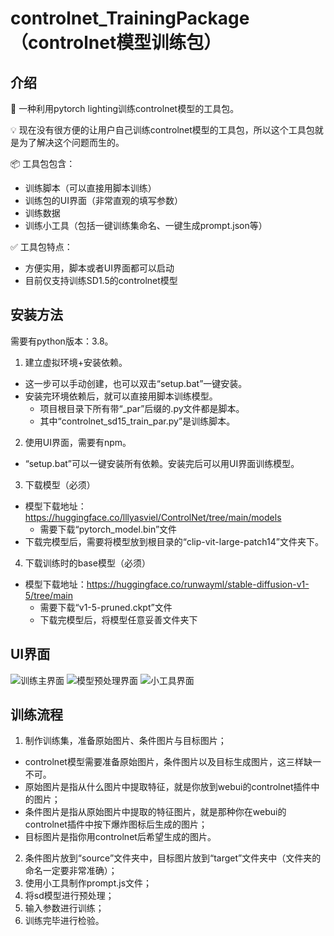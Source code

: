 # controlnet_TrainingPackage（controlnet模型训练包）


## 介绍

🤖️ 一种利用pytorch lighting训练controlnet模型的工具包。

💡 现在没有很方便的让用户自己训练controlnet模型的工具包，所以这个工具包就是为了解决这个问题而生的。

📦 工具包包含：

* 训练脚本（可以直接用脚本训练）
* 训练包的UI界面（非常直观的填写参数）
* 训练数据
* 训练小工具（包括一键训练集命名、一键生成prompt.json等）

✅ 工具包特点：
* 方便实用，脚本或者UI界面都可以启动
* 目前仅支持训练SD1.5的controlnet模型

## 安装方法

需要有python版本：3.8。

1. 建立虚拟环境+安装依赖。
- 这一步可以手动创建，也可以双击“setup.bat”一键安装。
- 安装完环境依赖后，就可以直接用脚本训练模型。
  - 项目根目录下所有带“_par”后缀的.py文件都是脚本。
  - 其中“controlnet_sd15_train_par.py”是训练脚本。
2. 使用UI界面，需要有npm。
- “setup.bat”可以一键安装所有依赖。安装完后可以用UI界面训练模型。
3. 下载模型（必须）
- 模型下载地址：https://huggingface.co/lllyasviel/ControlNet/tree/main/models
  - 需要下载“pytorch_model.bin”文件
- 下载完模型后，需要将模型放到根目录的“clip-vit-large-patch14”文件夹下。
4. 下载训练时的base模型（必须）
- 模型下载地址：https://huggingface.co/runwayml/stable-diffusion-v1-5/tree/main
  - 需要下载“v1-5-pruned.ckpt”文件
  - 下载完模型后，将模型任意妥善文件夹下

## UI界面

![训练主界面](img/1.png)
![模型预处理界面](img/2.png)
![小工具界面](img/3.png)

## 训练流程

1. 制作训练集，准备原始图片、条件图片与目标图片；
- controlnet模型需要准备原始图片，条件图片以及目标生成图片，这三样缺一不可。
- 原始图片是指从什么图片中提取特征，就是你放到webui的controlnet插件中的图片；
- 条件图片是指从原始图片中提取的特征图片，就是那种你在webui的controlnet插件中按下爆炸图标后生成的图片；
- 目标图片是指你用controlnet后希望生成的图片。
2. 条件图片放到“source”文件夹中，目标图片放到“target”文件夹中（文件夹的命名一定要非常准确）；
3. 使用小工具制作prompt.js文件；
4. 将sd模型进行预处理；
5. 输入参数进行训练；
6. 训练完毕进行检验。

